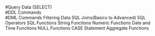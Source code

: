 #Query Data (SELECT)  
#DDL Commands  
#DML Commands 
Filtering Data
SQL Joins(Basics to Advanced)
SQL Operators
SQL Functions
String Functions
Numeric Functions
Date and Time Functions
NULL Functions
CASE Statement
Aggregate Functions
